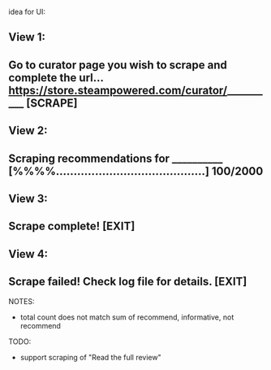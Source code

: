 
idea for UI:

View 1:
---
Go to curator page you wish to scrape and complete the url...
https://store.steampowered.com/curator/__________    [SCRAPE]
---

View 2:
---
Scraping recommendations for __________
[%%%%..........................................]     100/2000
---

View 3:
---
Scrape complete!
[EXIT]
---

View 4:
---
Scrape failed! Check log file for details.
[EXIT]
---

NOTES:
- total count does not match sum of recommend, informative, not recommend

TODO:
- support scraping of "Read the full review"

